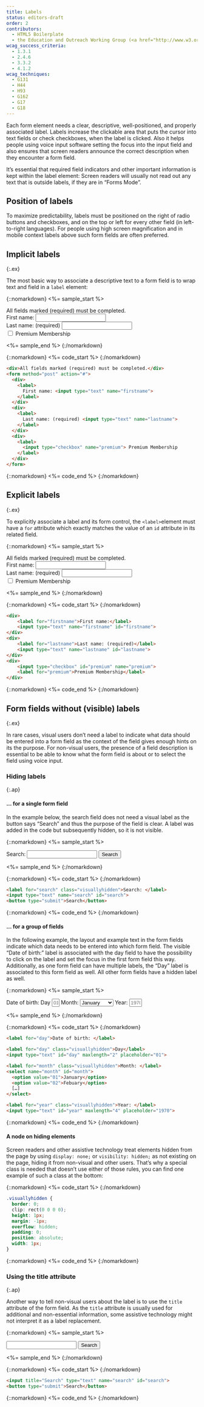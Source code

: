 ```yaml
---
title: Labels
status: editors-draft
order: 2
contributors:
  - HTML5 Boilerplate
  - the Education and Outreach Working Group (<a href="http://www.w3.org/WAI/EO/">EOWG</a>)
wcag_success_criteria: 
  - 1.3.1
  - 2.4.6
  - 3.3.2
  - 4.1.2
wcag_techniques:
  - G131
  - H44
  - H93
  - G162
  - G17
  - G18
---
```


Each form element needs a clear, descriptive, well-positioned, and properly associated label. Labels increase the clickable area that puts the cursor into text fields or check checkboxes, when the label is clicked. Also it helps people using voice input software setting the focus into the input field and also ensures that screen readers announce the correct description when they encounter a form field.

It’s essential that required field indicators and other important information is kept within the label element: Screen readers will usually not read out any text that is outside labels, if they are in “Forms Mode”.

## Position of labels

To maximize predictability, labels must be positioned on the right of radio buttons and checkboxes, and on the top or left for every other field (in left-to-right languages). For people using high screen magnification and in mobile context labels above such form fields are often preferred.

## Implicit labels
{:.ex}

The most basic way to associate a descriptive text to a form field is to wrap text and field in a `label` element:

{::nomarkdown}
<%= sample_start %>

<div>All fields marked (required) must be completed.</div>
<form method="post" action="#">
  <div>
    <label>First name: <input type="text" name="firstname"></label>
  </div>
  <div>
    <label>Last name: (required) <input type="text" name="lastname"></label>
  </div>
  <div>
    <label><input type="checkbox" name="premium"> Premium Membership</label>
  </div>
</form>

<%= sample_end %>
{:/nomarkdown}

{::nomarkdown}
<%= code_start %>
{:/nomarkdown}

~~~ html
<div>All fields marked (required) must be completed.</div>
<form method="post" action="#">
  <div>
    <label>
      First name: <input type="text" name="firstname">
    </label>
  </div>
  <div>
    <label>
      Last name: (required) <input type="text" name="lastname">
    </label>
  </div>
  <div>
    <label>
      <input type="checkbox" name="premium"> Premium Membership
    </label>
  </div>
</form>
~~~

{::nomarkdown}
<%= code_end %>
{:/nomarkdown}

## Explicit labels
{:.ex}

To explicitly associate a label and its form control, the `<label>`element must have a `for` attribute which exactly matches the value of an `id` attribute in its related field.

{::nomarkdown}
<%= sample_start %>

<div>All fields marked (required) must be completed.</div>
<form method="post" action="#">
	<div>
		<label for="firstname">First name: </label> <input type="text" name="firstname" id="firstname">
	</div>
	<div>
		<label for="lastname">Last name: (required)</label> <input type="text" name="lastname" id="lastname">
	</div>
	<div>
		<input type="checkbox" id="premium" name="premium"> <label for="premium">Premium Membership</label>
	</div>
</form>

<%= sample_end %>
{:/nomarkdown}

{::nomarkdown}
<%= code_start %>
{:/nomarkdown}

~~~ html
<div>
	<label for="firstname">First name:</label>
	<input type="text" name="firstname" id="firstname">
</div>
<div>
	<label for="lastname">Last name: (required)</label>
	<input type="text" name="lastname" id="lastname">
</div>
<div>
	<input type="checkbox" id="premium" name="premium">
	<label for="premium">Premium Membership</label>
</div>
~~~

{::nomarkdown}
<%= code_end %>
{:/nomarkdown}

## Form fields without (visible) labels
{:.ex}

In rare cases, visual users don’t need a label to indicate what data should be entered into a form field as the context of the field gives enough hints on its the purpose. For non-visual users, the presence of a field description is essential to be able to know what the form field is about or to select the field using voice input.

### Hiding labels
{:.ap}

#### … for a single form field

In the example below, the search field does not need a visual label as the button says “Search” and thus the purpose of the field is clear. A label was added in the code but subsequently hidden, so it is not visible.

{::nomarkdown}
<%= sample_start %>

<form method="post" action="#">
  <div>
    <label for="search" class="visuallyhidden">Search: </label> 
    <input type="text" name="search" id="search"> 
    <button type="button">Search</button>
  </div>
</form>

<%= sample_end %>
{:/nomarkdown}

{::nomarkdown}
<%= code_start %>
{:/nomarkdown}

~~~ html
<label for="search" class="visuallyhidden">Search: </label> 
<input type="text" name="search" id="search"> 
<button type="submit">Search</button>
~~~

{::nomarkdown}
<%= code_end %>
{:/nomarkdown}

#### … for a group of fields

In the following example, the layout and example text in the form fields indicate which data needs to be entered into which form field. The visible “Date of birth:” label is associated with the day field to have the possibility to click on the label and set the focus in the first form field this way. Additionally, as one form field can have multiple labels, the “Day” label is associated to this form field as well. All other form fields have a hidden label as well.

{::nomarkdown}
<%= sample_start %>

<form method="post" action="#">
  <div>
    <label for="day">Date of birth: </label> <label class="visuallyhidden" for="day">Day</label> <input type="text" id="day" maxlength="2" style="width:1.5em;text-align:right;" placeholder="01">
    <label class="visuallyhidden" for="month">Month: </label> <select name="month" id="month">
      <option value="01">January</option>
      <option value="02">Febuary</option>
      <option value="03">March</option>
      <option value="04">April</option>
      <option value="05">May</option>
      <option value="06">June</option>
      <option value="07">July</option>
      <option value="08">August</option>
      <option value="09">September</option>
      <option value="10">October</option>
      <option value="11">November</option>
      <option value="12">December</option>
    </select>
    <label class="visuallyhidden" for="year">Year: </label> <input type="text" id="year" maxlength="4" style="width:2.5em;text-align:right;" placeholder="1970">
  </div>
</form>

<%= sample_end %>
{:/nomarkdown}

{::nomarkdown}
<%= code_start %>
{:/nomarkdown}

~~~ html
<label for="day">Date of birth: </label> 

<label for="day" class="visuallyhidden">Day</label> 
<input type="text" id="day" maxlength="2" placeholder="01">

<label for="month" class="visuallyhidden">Month: </label> 
<select name="month" id="month">
  <option value="01">January</option>
  <option value="02">Febuary</option>
  […]
</select>

<label for="year" class="visuallyhidden">Year: </label> 
<input type="text" id="year" maxlength="4" placeholder="1970">
~~~

{::nomarkdown}
<%= code_end %>
{:/nomarkdown}

#### A node on hiding elements

Screen readers and other assistive technology treat elements hidden from the page by using `display: none;` or `visibility: hidden;` as not existing on the page, hiding it from non-visual and other users. That’s why a special class is needed that doesn’t use either of those rules, you can find one example of such a class at the bottom:

{::nomarkdown}
<%= code_start %>
{:/nomarkdown}

~~~ css
.visuallyhidden {
  border: 0;
  clip: rect(0 0 0 0);
  height: 1px;
  margin: -1px;
  overflow: hidden;
  padding: 0;
  position: absolute;
  width: 1px;
}
~~~

{::nomarkdown}
<%= code_end %>
{:/nomarkdown}

### Using the title attribute
{:.ap}

Another way to tell non-visual users about the label is to use the `title` attribute of the form field. As the `title` attribute is usually used for additional and non-essential information, some assistive technology might not interpret it as a label replacement.

{::nomarkdown}
<%= sample_start %>

<form method="post" action="#">
  <div>
    <input title="Search" type="text" name="search" id="search2"> 
    <button type="button">Search</button>
  </div>
</form>

<%= sample_end %>
{:/nomarkdown}

{::nomarkdown}
<%= code_start %>
{:/nomarkdown}

~~~ html
<input title="Search" type="text" name="search" id="search"> 
<button type="submit">Search</button>
~~~

{::nomarkdown}
<%= code_end %>
{:/nomarkdown}
